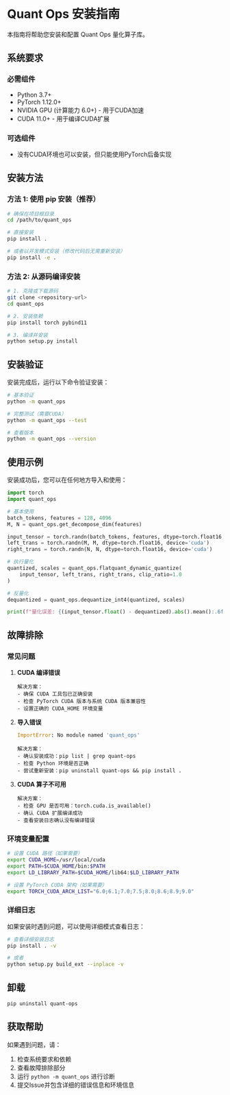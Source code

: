 # Quant Ops 安装指南

本指南将帮助您安装和配置 Quant Ops 量化算子库。

## 系统要求

### 必需组件
- Python 3.7+
- PyTorch 1.12.0+
- NVIDIA GPU (计算能力 6.0+) - 用于CUDA加速
- CUDA 11.0+ - 用于编译CUDA扩展

### 可选组件
- 没有CUDA环境也可以安装，但只能使用PyTorch后备实现

## 安装方法

### 方法 1: 使用 pip 安装（推荐）

```bash
# 确保在项目根目录
cd /path/to/quant_ops

# 直接安装
pip install .

# 或者以开发模式安装（修改代码后无需重新安装）
pip install -e .
```

### 方法 2: 从源码编译安装

```bash
# 1. 克隆或下载源码
git clone <repository-url>
cd quant_ops

# 2. 安装依赖
pip install torch pybind11

# 3. 编译并安装
python setup.py install
```

## 安装验证

安装完成后，运行以下命令验证安装：

```bash
# 基本验证
python -m quant_ops

# 完整测试（需要CUDA）
python -m quant_ops --test

# 查看版本
python -m quant_ops --version
```

## 使用示例

安装成功后，您可以在任何地方导入和使用：

```python
import torch
import quant_ops

# 基本使用
batch_tokens, features = 128, 4096
M, N = quant_ops.get_decompose_dim(features)

input_tensor = torch.randn(batch_tokens, features, dtype=torch.float16, device='cuda')
left_trans = torch.randn(M, M, dtype=torch.float16, device='cuda')
right_trans = torch.randn(N, N, dtype=torch.float16, device='cuda')

# 执行量化
quantized, scales = quant_ops.flatquant_dynamic_quantize(
    input_tensor, left_trans, right_trans, clip_ratio=1.0
)

# 反量化
dequantized = quant_ops.dequantize_int4(quantized, scales)

print(f"量化误差: {(input_tensor.float() - dequantized).abs().mean():.6f}")
```

## 故障排除

### 常见问题

1. **CUDA 编译错误**
   ```
   解决方案：
   - 确保 CUDA 工具包已正确安装
   - 检查 PyTorch CUDA 版本与系统 CUDA 版本兼容性
   - 设置正确的 CUDA_HOME 环境变量
   ```

2. **导入错误**
   ```python
   ImportError: No module named 'quant_ops'
   ```
   ```
   解决方案：
   - 确认安装成功：pip list | grep quant-ops
   - 检查 Python 环境是否正确
   - 尝试重新安装：pip uninstall quant-ops && pip install .
   ```

3. **CUDA 算子不可用**
   ```
   解决方案：
   - 检查 GPU 是否可用：torch.cuda.is_available()
   - 确认 CUDA 扩展编译成功
   - 查看安装日志确认没有编译错误
   ```

### 环境变量配置

```bash
# 设置 CUDA 路径（如果需要）
export CUDA_HOME=/usr/local/cuda
export PATH=$CUDA_HOME/bin:$PATH
export LD_LIBRARY_PATH=$CUDA_HOME/lib64:$LD_LIBRARY_PATH

# 设置 PyTorch CUDA 架构（如果需要）
export TORCH_CUDA_ARCH_LIST="6.0;6.1;7.0;7.5;8.0;8.6;8.9;9.0"
```

### 详细日志

如果安装时遇到问题，可以使用详细模式查看日志：

```bash
# 查看详细安装日志
pip install . -v

# 或者
python setup.py build_ext --inplace -v
```

## 卸载

```bash
pip uninstall quant-ops
```

## 获取帮助

如果遇到问题，请：

1. 检查系统要求和依赖
2. 查看故障排除部分
3. 运行 `python -m quant_ops` 进行诊断
4. 提交Issue并包含详细的错误信息和环境信息 